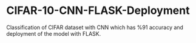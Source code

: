 # CIFAR-10-CNN-FLASK-Deployment
Classification of CIFAR dataset with CNN which has %91 accuracy and deployment of the model with FLASK.
